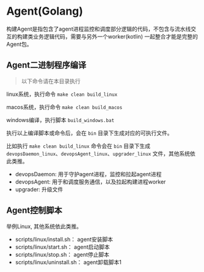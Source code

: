 # Agent(Golang)

构建Agent是指包含了agent进程监控和调度部分逻辑的代码，不包含与流水线交互的构建类业务逻辑代码，需要与另外一个worker(kotlin) 一起整合才能是完整的Agent包。

## Agent二进制程序编译
> 以下命令请在本目录执行

linux系统，执行命令 `make clean build_linux`

macos系统，执行命令 `make clean build_macos`

windows编译，执行脚本 `build_windows.bat`

执行以上编译脚本或命令后，会在 `bin` 目录下生成对应的可执行文件。

比如执行 `make clean build_linux` 命令会在 `bin` 目录下生成 `devopsDaemon_linux`、`devopsAgent_linux`、`upgrader_linux` 文件，其他系统依此类推。

- devopsDaemon: 用于守护agent进程，监控和拉起agent进程
- devopsAgent: 用于和调度服务通信，以及拉起构建进程worker
- upgrader: 升级文件

## Agent控制脚本

举例Linux, 其他系统依此类推。

- scripts/linux/install.sh：  agent安装脚本
- scripts/linux/start.sh：   agent启动脚本
- scripts/linux/stop.sh：   agent停止脚本
- scripts/linux/uninstall.sh：   agent卸载脚本1





